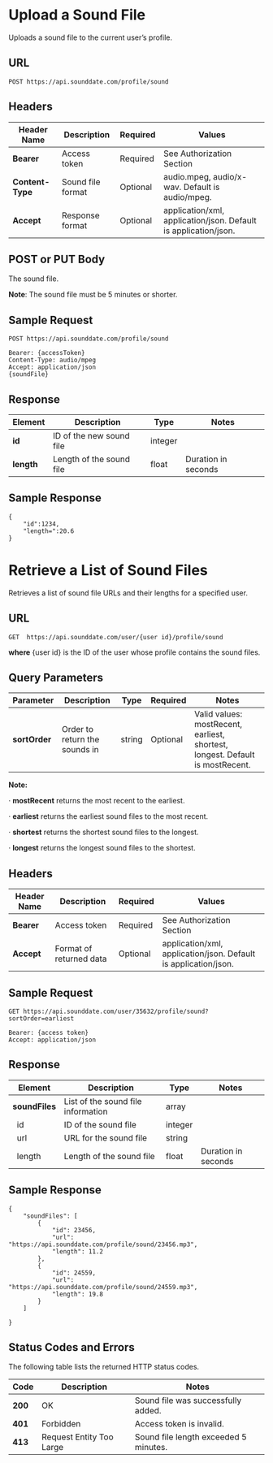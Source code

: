 ﻿# Upload a Sound File

Uploads a sound file to the current user’s profile.

## URL

    POST https://api.sounddate.com/profile/sound

## Headers

|  **Header Name** | **Description** | **Required** | **Values** |
|---|---|---|---|
| **Bearer** | Access token | Required | See Authorization Section |
| **Content-Type** |  Sound file format | Optional | audio.mpeg, audio/x-wav. Default is audio/mpeg. |
| **Accept** | Response format | Optional | application/xml, application/json. Default is application/json. |

## POST or PUT Body

The sound file.

**Note**: The sound file must be 5 minutes or shorter.

## Sample Request

    POST https://api.sounddate.com/profile/sound
    
    Bearer: {accessToken}
    Content-Type: audio/mpeg
    Accept: application/json
    {soundFile}

## Response

| **Element** | **Description** | **Type** | **Notes** |
|---|---|---|---|
| **id** | ID of the new sound file | integer |
| **length** | Length of the sound file | float | Duration in seconds |

## Sample Response

    {
    	"id":1234,
    	"length=":20.6
    }

# Retrieve a List of Sound Files

Retrieves a list of sound file URLs and their lengths for a specified user.

## URL

    GET  https://api.sounddate.com/user/{user id}/profile/sound

**where** {user id} is the ID of the user whose profile contains the sound files.

## Query Parameters

|**Parameter** | **Description** | **Type** | **Required** | **Notes** |
|---|---|---|---|---|
| **sortOrder** | Order to return the sounds in | string | Optional | Valid values: mostRecent, earliest, shortest, longest. Default is mostRecent. |

**Note:**

· **mostRecent** returns the most recent to the earliest.

· **earliest** returns the earliest sound files to the most recent.

· **shortest** returns the shortest sound files to the longest.

· **longest** returns the longest sound files to the shortest.

## Headers

| **Header Name** | **Description** | **Required** | **Values** |
|---|---|---|---|
| **Bearer** | Access token | Required | See Authorization Section |
| **Accept** | Format of returned data | Optional |application/xml, application/json. Default is application/json.|

## Sample Request

    GET https://api.sounddate.com/user/35632/profile/sound?sortOrder=earliest
    
    Bearer: {access token}
    Accept: application/json

## Response

| **Element** | **Description** | **Type** | **Notes** | 
|---|---|---|---|
| **soundFiles** | List of the sound file information | array||
|&nbsp;&nbsp;id | ID of the sound file | integer ||
|&nbsp;&nbsp;url | URL for the sound file | string ||
|&nbsp;&nbsp;length | Length of the sound file | float | Duration in seconds|

## Sample Response

    {
	    "soundFiles": [
		    {
			    "id": 23456,
			    "url": "https://api.sounddate.com/profile/sound/23456.mp3",
				"length": 11.2
		    },
		    {
			    "id": 24559,
			    "url": "https://api.sounddate.com/profile/sound/24559.mp3",
			    "length": 19.8
		    }
	    ]

	}

## Status Codes and Errors

The following table lists the returned HTTP status codes.

| **Code** | **Description** | **Notes** |
|---|---|---|
| **200** | OK | Sound file was successfully added.|
| **401** | Forbidden | Access token is invalid. |
| **413** | Request Entity Too Large |Sound file length exceeded 5 minutes.|
